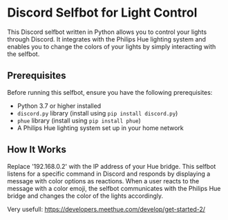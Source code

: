 # Discord Selfbot for Light Control

This Discord selfbot written in Python allows you to control your lights through Discord. It integrates with the Philips Hue lighting system and enables you to change the colors of your lights by simply interacting with the selfbot.

## Prerequisites

Before running this selfbot, ensure you have the following prerequisites:

- Python 3.7 or higher installed
- `discord.py` library (install using `pip install discord.py`)
- `phue` library (install using `pip install phue`)
- A Philips Hue lighting system set up in your home network

## How It Works

Replace '192.168.0.2' with the IP address of your Hue bridge.
This selfbot listens for a specific command in Discord and responds by displaying a message with color options as reactions. When a user reacts to the message with a color emoji, the selfbot communicates with the Philips Hue bridge and changes the color of the lights accordingly.

Very usefull: https://developers.meethue.com/develop/get-started-2/
